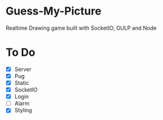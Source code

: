 # Guess-My-Picture

Realtime Drawing game built with SocketIO, GULP and Node

# To Do

- [x] Server
- [x] Pug
- [x] Static
- [x] SocketIO
- [x] Login
- [ ] Alarm
- [x] Styling
